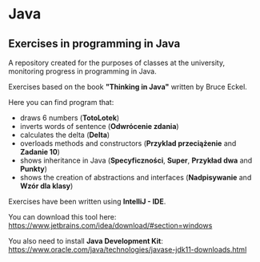 # Java
## Exercises in programming in Java

A repository created for the purposes of classes at the university, monitoring progress in programming in Java.

Exercises based on the book **"Thinking in Java"** written by Bruce Eckel.

Here you can find program that:
* draws 6 numbers (**TotoLotek**)
* inverts words of sentence (**Odwrócenie zdania**)
* calculates the delta (**Delta**)
* overloads methods and constructors (**Przyklad przeciążenie** and **Zadanie 10**)
* shows inheritance in Java (**Specyficzności**, **Super**, **Przykład dwa** and **Punkty**)
* shows the creation of abstractions and interfaces (**Nadpisywanie** and **Wzór dla klasy**)

Exercises have been written using **IntelliJ - IDE**.

You can download this tool here: https://www.jetbrains.com/idea/download/#section=windows

You also need to install **Java Development Kit**: https://www.oracle.com/java/technologies/javase-jdk11-downloads.html

